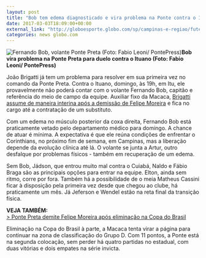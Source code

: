 ```yaml
---
layout: post
title: "Bob tem edema diagnosticado e vira problema na Ponte contra o Ituano"
date: 2017-03-03T18:09:00+00:00
external_link: "http://globoesporte.globo.com/sp/campinas-e-regiao/futebol/times/ponte-preta/noticia/2017/03/bob-tem-edema-diagnosticado-e-desfalca-ponte-preta-contra-o-ituano.html"
categories: news globo.com
---
```

 ![Fernando Bob, volante Ponte Preta (Foto: Fabio Leoni/ PontePress)](http://s2.glbimg.com/xkQtpZezu5mIGTSC1_RZGv2pGnM=/326x10:810x650/300x397/s.glbimg.com/es/ge/f/original/2017/02/20/bob.3.jpg "Fernando Bob, volante Ponte Preta (Foto: Fabio Leoni/ PontePress)")**Bob vira problema na Ponte Preta para duelo contra o Ituano (Foto: Fabio Leoni/ PontePress)**

João Brigatti já tem um problema para resolver em sua primeira vez no comando da Ponte Preta. Contra o Ituano, domingo, às 19h, em Itu, ele provavelmente não poderá contar com o volante Fernando Bob, capitão e referência do meio de campo da equipe. Auxiliar fixo da Macaca, [Brigatti assume de maneira interina após a demissão de Felipe Moreira](http://globoesporte.globo.com/sp/campinas-e-regiao/futebol/times/ponte-preta/noticia/2017/03/ponte-preta-demite-felipe-moreira-apos-eliminacao-na-copa-do-brasil.html) e fica no cargo até a contratação de um substituto.&nbsp;

Com um edema no músculo posterior da coxa direita, Fernando Bob está praticamente vetado pelo departamento médico para domingo. A chance de atuar é mínima. A expectativa é que ele reúna condições de enfrentar o Corinthians, no próximo fim de semana, em Campinas, mas a liberação depende da evolução clínica até lá.&nbsp;O volante se junta a Artur, outro desfalque por problemas físicos - também em recuperação de um edema.&nbsp;

Sem Bob, Jádson, que entrou muito mal contra o Cuiabá, Naldo e Fábio Braga são as principais opções para entrar na equipe. Elton, ainda sem ritmo, corre por fora. Também há a possibilidade de o meia Matheus Cassini ficar à disposição pela primeira vez desde que chegou ao clube, há praticamente um mês.&nbsp;Já Jeferson e Wendel estão na reta final da transição física.&nbsp;

**VEJA TAMBÉM:**  
[\>&nbsp;Ponte Preta demite Felipe Moreira após eliminação na Copa do Brasil](http://globoesporte.globo.com/sp/campinas-e-regiao/futebol/times/ponte-preta/noticia/2017/03/ponte-preta-demite-felipe-moreira-apos-eliminacao-na-copa-do-brasil.html)

Eliminação na Copa do Brasil à parte, a Macaca tenta virar a página para continuar na zona de classificação do Grupo D. Com 11 pontos, a Ponte está na segunda colocação, sem perder há quatro partidas no estadual, com duas vitórias e dois empates na série invicta.&nbsp;

